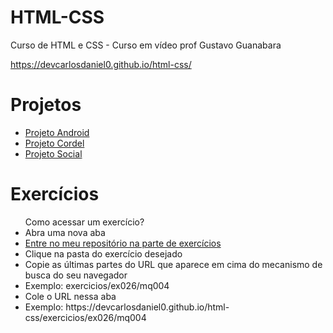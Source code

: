 # HTML-CSS
Curso de HTML e CSS - Curso em vídeo prof Gustavo Guanabara 

<a href="https://devcarlosdaniel0.github.io/html-css/" target="_blank">https://devcarlosdaniel0.github.io/html-css/</a>

# Projetos

<ul>
    <li><a href="https://devcarlosdaniel0.github.io/html-css/projetos/projeto-android/" target="_blank">Projeto Android</a></li>
    <li><a href="https://devcarlosdaniel0.github.io/html-css/projetos/projeto-cordel/" target="_blank">Projeto Cordel</a></li>
    <li><a href="https://devcarlosdaniel0.github.io/html-css/projetos/projeto-social/" target="_blank">Projeto Social</a></li>
</ul>

# Exercícios

<ul>
    Como acessar um exercício?
    <li>Abra uma nova aba</li>
    <li><a href="https://github.com/devcarlosdaniel0/html-css/tree/main/exercicios/" target="_blank">Entre no meu repositório na parte de exercícios <a></li> 
    <li>Clique na pasta do exercício desejado</li>
    <li>Copie as últimas partes do URL que aparece em cima do mecanismo de busca do seu navegador</li>
    <li>Exemplo: exercicios/ex026/mq004</li>
    <li>Cole o URL nessa aba </li>
    <li>Exemplo: https://devcarlosdaniel0.github.io/html-css/exercicios/ex026/mq004</li>
</ul>